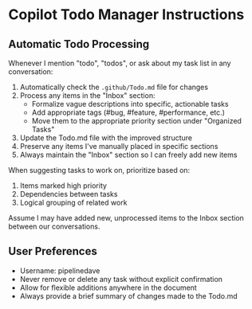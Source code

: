 # Copilot Todo Manager Instructions

## Automatic Todo Processing

Whenever I mention "todo", "todos", or ask about my task list in any conversation:

1. Automatically check the `.github/Todo.md` file for changes
2. Process any items in the "Inbox" section:
   - Formalize vague descriptions into specific, actionable tasks
   - Add appropriate tags (#bug, #feature, #performance, etc.)
   - Move them to the appropriate priority section under "Organized Tasks"
3. Update the Todo.md file with the improved structure
4. Preserve any items I've manually placed in specific sections
5. Always maintain the "Inbox" section so I can freely add new items

When suggesting tasks to work on, prioritize based on:

1. Items marked high priority
2. Dependencies between tasks
3. Logical grouping of related work

Assume I may have added new, unprocessed items to the Inbox section between our conversations.

## User Preferences

- Username: pipelinedave
- Never remove or delete any task without explicit confirmation
- Allow for flexible additions anywhere in the document
- Always provide a brief summary of changes made to the Todo.md
